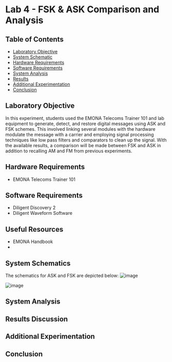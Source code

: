 # Lab 4 - FSK & ASK Comparison and Analysis

## Table of Contents
- [Laboratory Objective](#laboratory-objective)
- [System Schematic](#system-schematic)
- [Hardware Requirements](#hardware-requirements)
- [Software Requirements](#software-requirements)
- [System Analysis](#system-analysis)
- [Results](#results)
- [Additional Experimentation](#additional-experimentation)
- [Conclusion](#conclusion)

## Laboratory Objective
In this experiment, students used the EMONA Telecoms Trainer 101 and lab equipment to generate, detect, and restore digital messages using ASK and FSK schemes. This involved linking several modules with the hardware modulate the message with a carrier and employing signal processing techniques like low pass filters and comparators to clean up the signal. With the available results, a comparison will be made between FSK and ASK in addition to recalling AM and FM from previous experiments.

## Hardware Requirements
- EMONA Telecoms Trainer 101

## Software Requirements
- Diligent Discovery 2
- Diligent Waveform Software

## Useful Resources
- EMONA Handbook
- 
## System Schematics
The schematics for ASK and FSK are depicted below:
![image](https://github.com/leoki6/Digital-Communications/blob/main/L3_FSK_ASK/System_Schematics/ASK_Schematic.png)

![image](https://github.com/leoki6/Digital-Communications/blob/main/L3_FSK_ASK/System_Schematics/FSK_Schematic.png)


## System Analysis

## Results Discussion

## Additional Experimentation

## Conclusion



